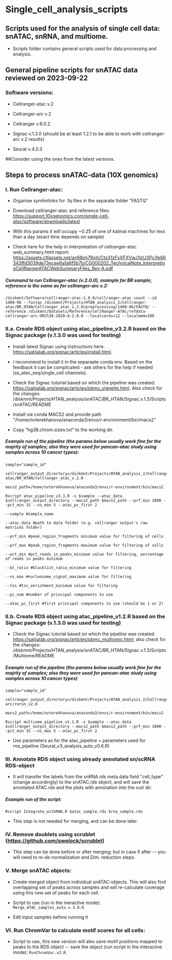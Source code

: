 # Single_cell_analysis_scripts

## Scripts used for the analysis of single cell data: snATAC, snRNA, and multiome.

   * Scripts folder contains general scripts used for data processing and analysis.

## General pipeline scripts for snATAC data reviewed on 2023-09-22

### Software versions:

  * Cellranger-atac v.2

  * Cellranger-arc v.2

  * Cellranger v.6.0.2

  * Signac v.1.3.0 (should be at least 1.2.1 to be able to work with cellranger-arc v.2 results)

  * Seurat v.4.0.3

##Consider using the ones from the latest versions.

## Steps to process snATAC-data (10X genomics)

### I. Run Cellranger-atac:

   * Organise symlimlinks for .fq files in the separate folder "FASTQ"

   * Download cellranger-atac and reference files: https://support.10xgenomics.com/single-cell-atac/software/downloads/latest

   * With this params it will occupy ~0.25 of one of katmai machines for less than a day (exact time depends on sample)

   * Check here for the help in interpretation of cellranger-atac web_summary.html report: https://assets.ctfassets.net/an68im79xiti/Cts31zFxXFXVwJ1lzU3Pc/fe66343ffd3039de73ecee6a1a6f5b7b/CG000202_TechnicalNote_InterpretingCellRangerATACWebSummaryFiles_Rev-A.pdf


##### Command to run Cellranger-atac (v.2.0.0), example for BR sample; reference is the same as for cellranger-arc v.2:

```/diskmnt/Software/cellranger-atac-2.0.0/cellranger-atac count --id 1408-06 --fastqs /diskmnt/Projects/HTAN_analysis_2/Cellranger-atac/BR_HTAN/Cellranger_atac_v.2.0/preprocessing/1408-06/FASTQ/ --reference /diskmnt/Datasets/Reference/CellRanger-ATAC/refdata-cellranger-arc-GRCh38-2020-A-2.0.0 --localcores=12 --localmem=100```



### II.a. Create RDS object using atac_pipeline_v3.2.R based on the Signac package (v.1.3.0 was used for testing)

  * Install latest Signac using instructions here: https://satijalab.org/signac/articles/install.html.

   + I recommend to install it in the separaate conda env. Based on the feedback it can be complicated - ask others for the help if needed (ss_atac_seq/single_cell channels).

  * Check the Signac tutorial based on which the pipeline was created: https://satijalab.org/signac/articles/pbmc_vignette.html. Also check for the changes: /diskmnt/Projects/HTAN_analysis/snATAC/BR_HTAN/Signac.v.1.3/Scripts/snATAC/README

  * Install via conda MACS2 and provide path "/home/nvterekhanova/anaconda3/envs/r-environment/bin/macs2"

  * Copy "hg38.chrom.sizes.txt" to the working dir.

##### Example run of the pipeline (the params below usually work fine for the majrity of samples; also they were used for pancan-atac study using samples across 10 cancer types):

```
sample="sample_id"

cellranger_output_directory=/diskmnt/Projects/HTAN_analysis_2/Cellranger-atac/BR_HTAN/Cellranger_atac_v.2.0

macs2_path=/home/nvterekhanova/anaconda3/envs/r-environment/bin/macs2

Rscript atac_pipeline_v3.3.R -s $sample --atac_data $cellranger_output_directory --macs2_path $macs2_path --prf_min 1000 --pct_min 15 --ns_max 5 --atac_pc_first 2

--sample #sample_name

--atac_data #path to data folder (e.g. cellranger output's raw matrices folder)

--prf_min #peak_region_fragments minimum value for filtering of cells

--prf_max #peak_region_fragments maximum value for filtering of cells

--pct_min #pct_reads_in_peaks_minimum value for filtering, percentage of reads in peaks minimum

--bl_ratio #blacklist_ratio_minimum value for filtering

--ns_max #nucleosome_signal_maximum value for filtering

--tss #tss_enrichment_minimum value for filtering

--pc_num #number of principal components to use

--atac_pc_first #first principal components to use (should be 1 or 2)
```



### II.b. Create RDS object using atac_pipeline_v1.2.R based on the Signac package (v.1.3.0 was used for testing)

  * Check the Signac tutorial based on which the pipeline was created: https://satijalab.org/signac/articles/pbmc_multiomic.html; also check for the changes: /diskmnt/Projects/HTAN_analysis/snATAC/BR_HTAN/Signac.v.1.3/Scripts/Multiome/README

##### Example run of the pipeline (the params below usually work fine for the majrity of samples; also they were used for pancan-atac study using samples across 10 cancer types)

```
sample="sample_id"

cellranger_output_directory=/diskmnt/Projects/HTAN_analysis_2/Cellranger-arc/rerun_v2.0

macs2_path=/home/nvterekhanova/anaconda3/envs/r-environment/bin/macs2

Rscript multiome_pipeline_v1.1.R -s $sample --atac_data $cellranger_output_directory --macs2_path $macs2_path --prf_min 1000 --pct_min 15 --ns_max 5 --atac_pc_first 2
```

  * Use parameters as for the atac_pipeline + parameters used for rna_pipeline (Seurat_v3_analysis_auto_v0.6.R)



### III. Annotate RDS object using already annotated sn/scRNA RDS-object

  * It will transfer the labels from the snRNA.rds meta.data field "cell_type" (change accordingly) to the snATAC.rds object, and will save the annotated ATAC.rds and the plots with annotation into the out/ dir.

##### Example run of the script:

```Rscript Integrate_withRNA.R $atac_sample.rds $rna_sample.rds```

  * This step is not needed for merging, and can be done later.



### IV. Remove doublets using scrublet (https://github.com/swolock/scrublet)

  * This step can be done before or after merging; but in case if after -- you will need to re-do normalization and Dim. reduction steps.



### V. Merge snATAC objects:

  * Create merged object from individual snATAC-objects. This will also find overlapping set of peaks across samples and will re-calculate coverage using this new set of peaks for each cell.

  * Script to use (run in the ineractive mode): ```Merge_ATAC_samples_auto.v.3.0.R```

   + Edit input samples before running it



### VI. Run ChromVar to calculate motif scores for all cells:

  * Script to use, this new version will also save motif positions mapped to peaks to the RDS object -- save the object (run script in the interactive mode): ```RunChromVar.v2.R```.
